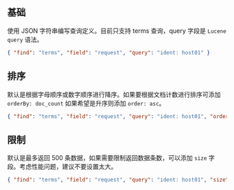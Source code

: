 ## 基础

使用 JSON 字符串编写查询定义。目前只支持 terms 查询，query 字段是 `Lucene query` 语法。

```json
{ "find": "terms", "field": "request", "query": "ident: host01" }
```

## 排序

默认是根据字母顺序或数字顺序进行降序。如果要根据文档计数进行排序可添加 `orderBy: doc_count` 如果希望是升序则添加 `order: asc`。

```json
{ "find": "terms", "field": "request", "query": "ident: host01", "orderBy": "doc_count", "order": "asc" }
```

## 限制

默认是最多返回 500 条数据，如果需要限制返回数据条数，可以添加 `size` 字段。考虑性能问题，建议不要设置太大。

```json
{ "find": "terms", "field": "request", "query": "ident: host01", "size": 10 }
```
